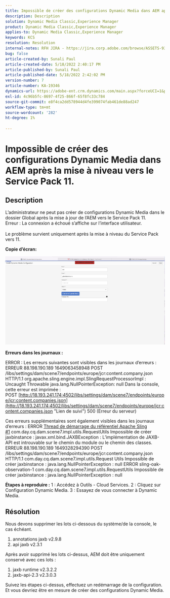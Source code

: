 ```yaml
---
title: Impossible de créer des configurations Dynamic Media dans AEM après la mise à niveau vers le Service Pack 11.
description: Description
solution: Dynamic Media Classic,Experience Manager
product: Dynamic Media Classic,Experience Manager
applies-to: Dynamic Media Classic,Experience Manager
keywords: KCS
resolution: Resolution
internal-notes: RFH JIRA - https://jira.corp.adobe.com/browse/ASSETS-9332
bug: false
article-created-by: Sunali Paul
article-created-date: 5/18/2022 2:40:17 PM
article-published-by: Sunali Paul
article-published-date: 5/18/2022 2:42:02 PM
version-number: 7
article-number: KA-19346
dynamics-url: https://adobe-ent.crm.dynamics.com/main.aspx?forceUCI=1&pagetype=entityrecord&etn=knowledgearticle&id=f2ac3e69-b8d6-ec11-a7b5-000d3a3adbfc
exl-id: 4c96b5fc-8697-4f25-866f-65f8fc33c784
source-git-commit: e8f4ca2dd578944d4fe399074fab461de88ad247
workflow-type: tm+mt
source-wordcount: '282'
ht-degree: 1%

---
```


# Impossible de créer des configurations Dynamic Media dans AEM après la mise à niveau vers le Service Pack 11.

## Description

L’administrateur ne peut pas créer de configurations Dynamic Media dans le dossier Global après la mise à jour de l’AEM vers le Service Pack 11.
<br>Erreur : La connexion a échoué s’affiche sur l’interface utilisateur.<br><br>
Le problème survient uniquement après la mise à niveau du Service Pack vers 11.

<b>Copie dʼécran:</b>

![](assets/___f3ac3e69-b8d6-ec11-a7b5-000d3a3adbfc___.png)

<b>Erreurs dans les journaux :</b>

ERROR : Les erreurs suivantes sont visibles dans les journaux d’erreurs : ERREUR 88.198.190.189 1649063458948 POST /libs/settings/dam/scene7/endpoints/europe/jcr:content.company.json HTTP/1.1 org.apache.sling.engine.impl.SlingRequestProcessorImpl : Uncaught Throwable java.lang.NullPointerException: null Dans la console, cette erreur est imprimée : POST [http://18.193.241.174:4502/libs/settings/dam/scene7/endpoints/europe/jcr:content.companies.json](http://18.193.241.174:4502/libs/settings/dam/scene7/endpoints/europe/jcr:content.companies.json "Lien de suivi") 500 (Erreur du serveur)

Ces erreurs supplémentaires sont également visibles dans les journaux d’erreurs : ERROR [Thread de démarrage du référentiel Apache Sling #1](https://jira.corp.adobe.com/browse/ASSETS-9332#1 "Lien de suivi") com.day.cq.dam.scene7.impl.utils.RequestUtils Impossible de créer jaxbinstance : javax.xml.bind.JAXBException : L’implémentation de JAXB-API est introuvable sur le chemin du module ou le chemin des classes.
ERREUR 88.198.190.189 1649328294390 POST /libs/settings/dam/scene7/endpoints/europe/jcr:content.company.json HTTP/1.1 com.day.cq.dam.scene7.impl.utils.Request Utils Impossible de créer jaxbinstance : java.lang.NullPointerException : null ERROR sling-oak-observation-1 com.day.cq.dam.scene7.impl.utils.RequestUtils Impossible de créer jaxbinstance : java.lang.NullPointerException : null

<b>Étapes à reproduire :</b>
1 : Accédez à Outils - Cloud Services.
2 : Cliquez sur Configuration Dynamic Media.
3 : Essayez de vous connecter à Dynamic Media.


## Résolution


Nous devons supprimer les lots ci-dessous du système/de la console, le cas échéant.

1. annotations jaxb v2.9.8
2. api jaxb v2.3.1


Après avoir supprimé les lots ci-dessus, AEM doit être uniquement conservé avec ces lots :

1. jaxb runtime v2.3.2.2
2. jaxb-api-2.3 v2.3.0.3


Suivez les étapes ci-dessus, effectuez un redémarrage de la configuration. Et vous devriez être en mesure de créer des configurations Dynamic Media.
